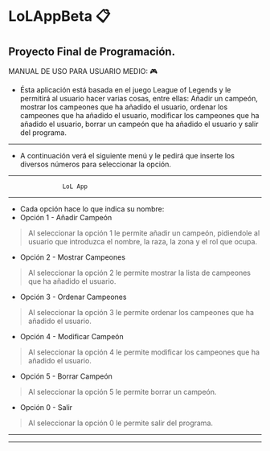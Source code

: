 # LoLAppBeta :clipboard:
Proyecto Final de Programación.
---
MANUAL DE USO PARA USUARIO MEDIO: :video_game:
* Ésta aplicación está basada en el juego League of Legends y le permitirá al usuario hacer varias cosas, entre ellas:
Añadir un campeón, mostrar los campeones que ha añadido el usuario, ordenar los campeones que ha añadido el usuario, modificar los
campeones que ha añadido el usuario, borrar un campeón que ha añadido el usuario y salir del programa.
---
* A continuación verá el siguiente menú y le pedirá que inserte los diversos números para seleccionar la opción.

---
                   LoL App                       
---
* Cada opción hace lo que indica su nombre:
* Opción 1 - Añadir Campeón
> Al seleccionar la opción 1 le permite añadir un campeón, pidiendole al usuario que introduzca el nombre, la raza, la zona y el rol que ocupa.
* Opción 2 - Mostrar Campeones
> Al seleccionar la opción 2 le permite mostrar la lista de campeones que ha añadido el usuario.
* Opción 3 - Ordenar Campeones
> Al seleccionar la opción 3 le permite ordenar los campeones que ha añadido el usuario.
* Opción 4 - Modificar Campeón
> Al seleccionar la opción 4 le permite modificar los campeones que ha añadido el usuario.
* Opción 5 - Borrar Campeón  
> Al seleccionar la opción 5 le permite borrar un campeón.
* Opción 0 - Salir             
> Al seleccionar la opción 0 le permite salir del programa.
---

---

